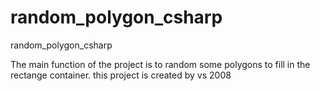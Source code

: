 random_polygon_csharp
=====================

random_polygon_csharp

The main function of the project is to random some polygons to fill in the rectange container.
this project is created by vs 2008

